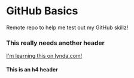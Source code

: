 # GitHub Basics

Remote repo to help me test out my GitHub skillz!

### This really needs another header

[I'm learning this on lynda.com!](https://www.lynda.com)

#### This is an h4 header

